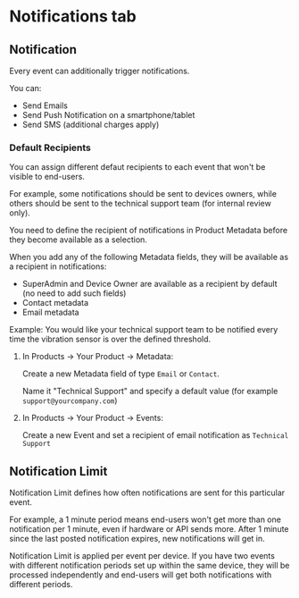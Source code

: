 # Notifications tab

## Notification

Every event can additionally trigger notifications.

You can:

* Send Emails
* Send Push Notification on a smartphone/tablet
* Send SMS \(additional charges apply\)

### Default Recipients

You can assign different defaut recipients to each event that won't be visible to end-users.

For example, some notifications should be sent to devices owners, while others should be sent to the technical support team \(for internal review only\).

You need to define the recipient of notifications in Product Metadata before they become available as a selection.

When you add any of the following Metadata fields, they will be available as a recipient in notifications:

* SuperAdmin and Device Owner are available as a recipient by default \(no need to add such fields\)
* Contact metadata
* Email metadata

Example: You would like your technical support team to be notified every time the vibration sensor is over the defined threshold.

1. In Products -&gt; Your Product -&gt; Metadata:

   Create a new Metadata field of type `Email` or `Contact`.

   Name it "Technical Support" and specify a default value \(for example `support@yourcompany.com`\)

2. In Products -&gt; Your Product -&gt; Events:

   Create a new Event and set a recipient of email notification as `Technical Support`

## Notification Limit

Notification Limit defines how often notifications are sent for this particular event.

For example, a 1 minute period means end-users won't get more than one notification per 1 minute, even if hardware or API sends more. After 1 minute since the last posted notification expires, new notifications will get in.

Notification Limit is applied per event per device. If you have two events with different notification periods set up within the same device, they will be processed independently and end-users will get both notifications with different periods.





